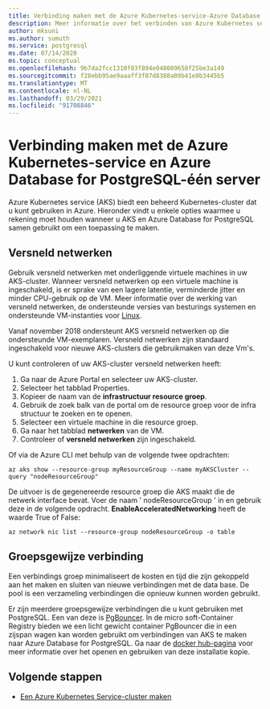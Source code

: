 ```yaml
---
title: Verbinding maken met de Azure Kubernetes-service-Azure Database for PostgreSQL-één server
description: Meer informatie over het verbinden van Azure Kubernetes service (AKS) met Azure Database for PostgreSQL-één server
author: mksuni
ms.author: sumuth
ms.service: postgresql
ms.date: 07/14/2020
ms.topic: conceptual
ms.openlocfilehash: 9b7da2fcc1310f03f894e048089658f25be3a149
ms.sourcegitcommit: f28ebb95ae9aaaff3f87d8388a09b41e0b3445b5
ms.translationtype: MT
ms.contentlocale: nl-NL
ms.lasthandoff: 03/29/2021
ms.locfileid: "91708846"
---
```

# <a name="connecting-azure-kubernetes-service-and-azure-database-for-postgresql---single-server"></a>Verbinding maken met de Azure Kubernetes-service en Azure Database for PostgreSQL-één server

Azure Kubernetes service (AKS) biedt een beheerd Kubernetes-cluster dat u kunt gebruiken in Azure. Hieronder vindt u enkele opties waarmee u rekening moet houden wanneer u AKS en Azure Database for PostgreSQL samen gebruikt om een toepassing te maken.


## <a name="accelerated-networking"></a>Versneld netwerken
Gebruik versneld netwerken met onderliggende virtuele machines in uw AKS-cluster. Wanneer versneld netwerken op een virtuele machine is ingeschakeld, is er sprake van een lagere latentie, verminderde jitter en minder CPU-gebruik op de VM. Meer informatie over de werking van versneld netwerken, de ondersteunde versies van besturings systemen en ondersteunde VM-instanties voor [Linux](../virtual-network/create-vm-accelerated-networking-cli.md).

Vanaf november 2018 ondersteunt AKS versneld netwerken op die ondersteunde VM-exemplaren. Versneld netwerken zijn standaard ingeschakeld voor nieuwe AKS-clusters die gebruikmaken van deze Vm's.

U kunt controleren of uw AKS-cluster versneld netwerken heeft:
1. Ga naar de Azure Portal en selecteer uw AKS-cluster.
2. Selecteer het tabblad Properties.
3. Kopieer de naam van de **infrastructuur resource groep**.
4. Gebruik de zoek balk van de portal om de resource groep voor de infra structuur te zoeken en te openen.
5. Selecteer een virtuele machine in die resource groep.
6. Ga naar het tabblad **netwerken** van de VM.
7. Controleer of **versneld netwerken** zijn ingeschakeld.

Of via de Azure CLI met behulp van de volgende twee opdrachten:
```azurecli
az aks show --resource-group myResourceGroup --name myAKSCluster --query "nodeResourceGroup"
```
De uitvoer is de gegenereerde resource groep die AKS maakt die de netwerk interface bevat. Voer de naam ' nodeResourceGroup ' in en gebruik deze in de volgende opdracht. **EnableAcceleratedNetworking** heeft de waarde True of False:
```azurecli
az network nic list --resource-group nodeResourceGroup -o table
```


## <a name="connection-pooling"></a>Groepsgewijze verbinding
Een verbindings groep minimaliseert de kosten en tijd die zijn gekoppeld aan het maken en sluiten van nieuwe verbindingen met de data base. De pool is een verzameling verbindingen die opnieuw kunnen worden gebruikt. 

Er zijn meerdere groepsgewijze verbindingen die u kunt gebruiken met PostgreSQL. Een van deze is [PgBouncer](https://pgbouncer.github.io/). In de micro soft-Container Registry bieden we een licht gewicht container PgBouncer die in een zijspan wagen kan worden gebruikt om verbindingen van AKS te maken naar Azure Database for PostgreSQL. Ga naar de [docker hub-pagina](https://hub.docker.com/r/microsoft/azureossdb-tools-pgbouncer/) voor meer informatie over het openen en gebruiken van deze installatie kopie. 


## <a name="next-steps"></a>Volgende stappen
-  [Een Azure Kubernetes Service-cluster maken](../aks/kubernetes-walkthrough.md)
